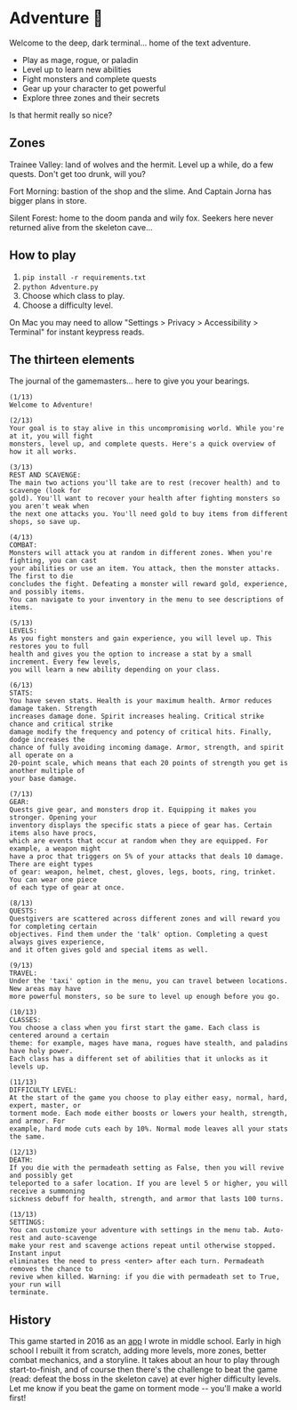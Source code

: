 # Adventure 🍺

Welcome to the deep, dark terminal... home of the text adventure.

* Play as mage, rogue, or paladin
* Level up to learn new abilities
* Fight monsters and complete quests
* Gear up your character to get powerful
* Explore three zones and their secrets

Is that hermit really so nice?

## Zones

Trainee Valley: land of wolves and the hermit. Level up a while, do a few quests. Don't get too drunk, will you?

Fort Morning: bastion of the shop and the slime. And Captain Jorna has bigger plans in store.

Silent Forest: home to the doom panda and wily fox. Seekers here never returned alive from the skeleton cave...

## How to play

1. `pip install -r requirements.txt`
2. `python Adventure.py`
3. Choose which class to play.
4. Choose a difficulty level.

On Mac you may need to allow "Settings > Privacy > Accessibility > Terminal" for instant keypress reads.

## The thirteen elements

The journal of the gamemasters... here to give you your bearings.

	(1/13)
	Welcome to Adventure!

	(2/13)
	Your goal is to stay alive in this uncompromising world. While you're at it, you will fight
	monsters, level up, and complete quests. Here's a quick overview of how it all works.

	(3/13)
	REST AND SCAVENGE:
	The main two actions you'll take are to rest (recover health) and to scavenge (look for
	gold). You'll want to recover your health after fighting monsters so you aren't weak when
	the next one attacks you. You'll need gold to buy items from different shops, so save up.

	(4/13)
	COMBAT:
	Monsters will attack you at random in different zones. When you're fighting, you can cast
	your abilities or use an item. You attack, then the monster attacks. The first to die
	concludes the fight. Defeating a monster will reward gold, experience, and possibly items.
	You can navigate to your inventory in the menu to see descriptions of items.

	(5/13)
	LEVELS:
	As you fight monsters and gain experience, you will level up. This restores you to full
	health and gives you the option to increase a stat by a small increment. Every few levels,
	you will learn a new ability depending on your class.

	(6/13)
	STATS:
	You have seven stats. Health is your maximum health. Armor reduces damage taken. Strength
	increases damage done. Spirit increases healing. Critical strike chance and critical strike
	damage modify the frequency and potency of critical hits. Finally, dodge increases the
	chance of fully avoiding incoming damage. Armor, strength, and spirit all operate on a
	20-point scale, which means that each 20 points of strength you get is another multiple of
	your base damage.

	(7/13)
	GEAR:
	Quests give gear, and monsters drop it. Equipping it makes you stronger. Opening your
	inventory displays the specific stats a piece of gear has. Certain items also have procs,
	which are events that occur at random when they are equipped. For example, a weapon might
	have a proc that triggers on 5% of your attacks that deals 10 damage. There are eight types
	of gear: weapon, helmet, chest, gloves, legs, boots, ring, trinket. You can wear one piece
	of each type of gear at once.

	(8/13)
	QUESTS:
	Questgivers are scattered across different zones and will reward you for completing certain
	objectives. Find them under the 'talk' option. Completing a quest always gives experience,
	and it often gives gold and special items as well.

	(9/13)
	TRAVEL:
	Under the 'taxi' option in the menu, you can travel between locations. New areas may have
	more powerful monsters, so be sure to level up enough before you go.

	(10/13)
	CLASSES:
	You choose a class when you first start the game. Each class is centered around a certain
	theme: for example, mages have mana, rogues have stealth, and paladins have holy power.
	Each class has a different set of abilities that it unlocks as it levels up.

	(11/13)
	DIFFICULTY LEVEL:
	At the start of the game you choose to play either easy, normal, hard, expert, master, or
	torment mode. Each mode either boosts or lowers your health, strength, and armor. For
	example, hard mode cuts each by 10%. Normal mode leaves all your stats the same.

	(12/13)
	DEATH:
	If you die with the permadeath setting as False, then you will revive and possibly get
	teleported to a safer location. If you are level 5 or higher, you will receive a summoning
	sickness debuff for health, strength, and armor that lasts 100 turns.

	(13/13)
	SETTINGS:
	You can customize your adventure with settings in the menu tab. Auto-rest and auto-scavenge
	make your rest and scavenge actions repeat until otherwise stopped. Instant input
	eliminates the need to press <enter> after each turn. Permadeath removes the chance to
	revive when killed. Warning: if you die with permadeath set to True, your run will
	terminate.

## History

This game started in 2016 as an [app](
https://lakernewhouse_9283.trinket.io/sites/adventure) I wrote in middle school. Early in high school I rebuilt it from scratch, adding more levels, more zones, better combat mechanics, and a storyline. It takes about an hour to play through start-to-finish, and of course then there's the challenge to beat the game (read: defeat the boss in the skeleton cave) at ever higher difficulty levels. Let me know if you beat the game on torment mode -- you'll make a world first!
